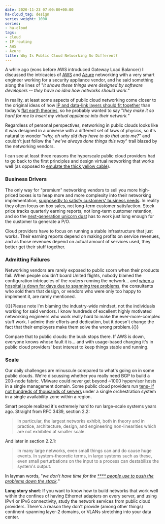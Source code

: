 ```yaml
---
date: 2020-11-23 07:00:00+00:00
ha-cloud_tag: design
series_weight: 1000
series:
- ha-cloud
tags:
- cloud
- IP routing
- AWS
- Azure
title: Why Is Public Cloud Networking So Different?
---
```

A while ago (eons before AWS introduced Gateway Load Balancer) I discussed the intricacies of [AWS](https://blog.ipspace.net/2020/05/aws-networking-101.html) and [Azure](https://blog.ipspace.net/2020/05/azure-networking-101.html) networking with a very smart engineer working for a security appliance vendor, and he said something along the lines of "_it shows these things were designed by software developers -- they have no idea how networks should work._" 

In reality, at least some aspects of public cloud networking come closer to the original ideas of how [IP and data-link layers should fit together](https://blog.ipspace.net/2015/05/reinventing-clns-with-l3-only-forwarding.html) than today's [flat earth theories](https://blog.ipspace.net/2020/04/stupidity-stretched-vlan.html), so he probably wanted to say "_they make it so hard for me to insert my virtual appliance into their network._"
<!--more-->
Regardless of personal perspectives, networking in public clouds looks like it was designed in a universe with a different set of laws of physics, so it's natural to wonder "_why, oh why did they have to do that unto me?_" and couldn't just follow the "_we've always done things this way_" trail blazed by the networking vendors.

I can see at least three reasons the hyperscale public cloud providers had to go back to the first principles and design virtual networking that works well (as opposed to [emulate the thick yellow cable](https://blog.ipspace.net/2015/02/lets-get-rid-of-thick-yellow-cable.html)).

### Business Drivers

The only way for "premium" networking vendors to sell you more high-priced boxes is to heap more and more complexity into their networking implementation, [supposedly to satisfy customers' business needs](https://blog.ipspace.net/2020/09/business-needs-excuses.html). In reality they often focus on box sales, not long-term customer satisfaction. Stock price tracks quarterly earning reports, not long-term customer retention, and so the [next-generation unicorn dust](https://blog.ipspace.net/2020/02/be-careful-when-using-new-features.html) has to work just long enough for the customer to generate a P/O.

Cloud providers have to focus on running a stable infrastructure that just works. Their earning reports depend on making profits on service revenues, and as those revenues depend on actual amount of services used, they better get their stuff together.

### Admitting Failures

Networking vendors are rarely exposed to public scorn when their products fail. When people couldn't board United flights, nobody blamed the configuration intricacies of the routers running the network... and [when a hospital is down for days due to spanning tree problems](https://www.computerworld.com/article/2581420/all-systems-down.html), the consultants who sold them that design, or vendors who were only too happy to implement it, are rarely mentioned.

{{<note>}}Please note I'm blaming the industry-wide mindset, not the individuals working for said vendors. I know hundreds of excellent highly motivated networking engineers who work really hard to make the ever-more-complex stuff work. I admire their efforts and dedication, but it doesn't change the fact that their employers make them solve the wrong problem.{{</note>}}

Compare that to public clouds: the buck stops there. If AWS is down, everyone knows whose fault it is... and with usage-based charging it's in public cloud providers' best interest to keep things stable and running.

### Scale

Our daily challenges are minuscule compared to what's going on in some public clouds. We're discussing whether you really need BGP to build a 200-node fabric. VMware could never get beyond ~1000 hypervisor hosts in a single management domain. Some public cloud providers run [tens- if not hundreds of thousands of servers](https://www.lastweekinaws.com/blog/why-aws-announces-regions-in-advance/) under a single orchestration system in a single availability zone within a region.

Smart people realized it's extremely hard to run large-scale systems years ago. Straight from RFC 3439, section 2.2:

> In particular, the largest networks exhibit, both in theory and in practice, architecture, design, and engineering non-linearities which are not exhibited at smaller scale.  

And later in section 2.2.1:

> In many large networks, even small things can and do cause huge events. In system-theoretic terms, in large systems such as these, even small perturbations on the input to a process can destabilize the system's output.

In layman words, "_we don't have time for the [**** people use to push the problems down the stack](https://blog.ipspace.net/2013/04/this-is-what-makes-networking-so-complex.html)._"

**Long story short**: If you want to know how to build networks that work well within the confines of having Ethernet adapters on every server, and using IPv4 or IPv6 connectivity, study the network services from public cloud providers. There's a reason they don't provide (among other things) continent-spanning layer-2 domains, or VLANs stretching into your data center. 
